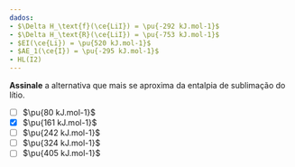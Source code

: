 ```yaml
---
dados:
- $\Delta H_\text{f}(\ce{LiI}) = \pu{-292 kJ.mol-1}$
- $\Delta H_\text{R}(\ce{LiI}) = \pu{-753 kJ.mol-1}$
- $EI(\ce{Li}) = \pu{520 kJ.mol-1}$
- $AE_1(\ce{I}) = \pu{-295 kJ.mol-1}$
- HL(I2)
---
```


**Assinale** a alternativa que mais se aproxima da entalpia de sublimação do lítio.

- [ ] $\pu{80 kJ.mol-1}$
- [x] $\pu{161 kJ.mol-1}$
- [ ] $\pu{242 kJ.mol-1}$
- [ ] $\pu{324 kJ.mol-1}$
- [ ] $\pu{405 kJ.mol-1}$
